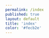 ```yaml
---
permalink: /index
published: true
layout: default
title: 'index'
color: '#fecb2e'
---
```


<script>
var isMobile = /iPhone|iPad|iPod|Android/i.test(navigator.userAgent);
if(!isMobile) window.location = document.querySelector('nav a').href
</script>